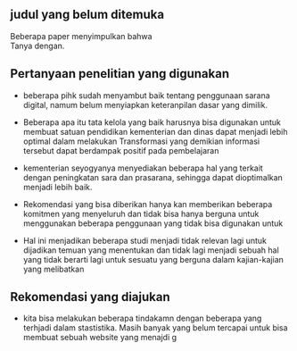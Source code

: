 ## judul yang belum ditemuka

Beberapa paper menyimpulkan bahwa  
Tanya dengan. 

## Pertanyaan penelitian yang digunakan 

- beberapa pihk sudah menyambut baik tentang penggunaan sarana digital, namum belum menyiapkan keteranpilan dasar yang dimilik. 
- Beberapa apa itu tata kelola yang baik harusnya bisa digunakan untuk membuat satuan pendidikan kementerian dan dinas dapat menjadi lebih optimal dalam melakukan Transformasi yang demikian informasi tersebut dapat berdampak positif pada pembelajaran 
- kementerian seyogyanya menyediakan beberapa hal yang terkait dengan peningkatan sara dan prasarana, sehingga dapat dioptimalkan menjadi lebih baik. 

- Rekomendasi yang bisa diberikan hanya kan memberikan beberapa komitmen yang menyeluruh dan tidak bisa hanya berguna untuk menggunakan beberapa penggunaan yang tidak bisa digunakan untuk 
- Hal ini menjadikan beberapa studi menjadi tidak relevan lagi untuk dijadikan temuan yang menentukan dan tidak lagi menjadi sebuah hal yang tidak berarti lagi untuk sesuatu yang berguna dalam kajian-kajian yang melibatkan

## Rekomendasi yang diajukan

- kita bisa melakukan beberapa tindakamn dengan beberapa yang terhjadi dalam stastistika. Masih banyak yang belum tercapai untuk bisa membuat sebuah website yang menajdi g 
